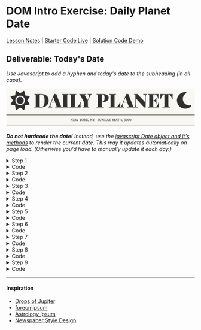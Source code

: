 # DOM Intro Exercise: Daily Planet Date

[Lesson Notes](https://git.generalassemb.ly/SEI-Standard-Curriculum/SEIR-Course-Materials/blob/main/Unit_1/04-dom/4.1-dom-intro.md) | [Starter Code Live]( https://pages.git.generalassemb.ly/taylor-darneille/dom-intro-exercise/) | [Solution Code Demo](https://pages.git.generalassemb.ly/taylor-darneille/dom-intro-solution/)

## Deliverable: Today's Date

_Use Javascript to add a hyphen and today's date to the subheading (in all caps)._

![NEW YORK, NY - SUNDAY, MAY 4, 3000](example.png)

_**Do not hardcode the date!** Instead, use the [javascript Date object and it's methods](https://www.w3schools.com/jsref/jsref_obj_date.asp) to render the current date. This way it updates automatically on page load. (Otherwise you'd have to manually update it each day.)_

<details><summary>Step 1</summary>
    Get today's date and store it in a variable
</details>
<details><summary>Code</summary>
    <code>const d = new Date()</code>
</details>
<details><summary>Step 2</summary>
    Use the [getMonth()](https://www.w3schools.com/jsref/jsref_getmonth.asp) method on the date to get a number for the month.
</details>
<details><summary>Code</summary>
    <code>const monthIndex = d.getMonth()</code>
</details>
<details><summary>Step 3</summary>
    Create an array of all 12 months in order, starting with January. Use the <code>monthIndex</code> to pull the name of the current month from this array and store it in a variable.
</details>
<details><summary>Code</summary>
    <code>
        const months = ["January","February","March","April","May","June","July","August","September","October","November","December"]
        const month = months[monthIndex]
    </code>
</details>
<details><summary>Step 4</summary>
    Repeat steps 2 & 3 using <code>getDay()</code> to acquire the day of the week.
</details>
<details><summary>Code</summary>
    <code>
        const days = ["Sunday","Monday","Tuesday","Wednesday","Thursday","Friday","Saturday"]
        const day = days[d.getDay()]
    </code>
</details>
<details><summary>Step 5</summary>
    Use<code>getDate()</code> to acquire the date number.
</details>
<details><summary>Code</summary>
    <code>const date = d.getDate()</code>
</details>
<details><summary>Step 6</summary>
    Use<code>getFullYear()</code> to acquire the year number.
</details>
<details><summary>Code</summary>
    <code>const year = d.getFullYear()</code>
</details>
<details><summary>Step 7</summary>
    Use string interpolation or concatenation to build the string you want to add to the subheading. Don't forget the hyphen, spaces, and commas!
</details>
<details><summary>Code</summary>
    <code>
        const dString = ` - ${day}, ${month} ${date}, ${year}`
    </code>
</details>
<details><summary>Step 8</summary>
    Select the DOM element that holds the subheading and store it in a variable.
</details>
<details><summary>Code</summary>
    <code>
        const section = document.querySelector(".subhead")
    </code>
</details>
<details><summary>Step 9</summary>
    Use string concatenation to add your date string to the current <code>innerText</code> of the subheading. Make it uppercase!
</details>
<details><summary>Code</summary>
    <code>
        section.innerText = section.innerText+dString.toUpperCase()
    </code>
</details>

---
#### Inspiration
* [Drops of Jupiter](https://youtu.be/7Xf-Lesrkuc)
* [forecmipsum](https://forcemipsum.com/)
* [Astrology Ipsum](https://iyanna-buffaloe.github.io/astrology-ipsum/)
* [Newspaper Style Design](https://codepen.io/silkine/pen/QWBxVX)